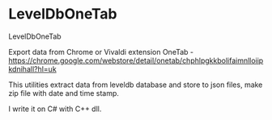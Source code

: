 # LevelDbOneTab
LevelDbOneTab

Export data from Chrome or Vivaldi extension OneTab - 
https://chrome.google.com/webstore/detail/onetab/chphlpgkkbolifaimnlloiipkdnihall?hl=uk

This utilities extract data from leveldb database and store to json files,
make zip file with date and time stamp.

I write it on C# with C++ dll.
